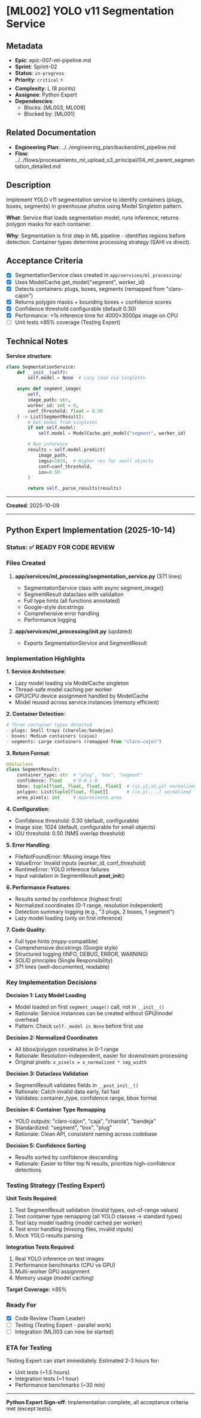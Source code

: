 # [ML002] YOLO v11 Segmentation Service

## Metadata

- **Epic**: epic-007-ml-pipeline.md
- **Sprint**: Sprint-02
- **Status**: `in-progress`
- **Priority**: `critical` ⚡
- **Complexity**: L (8 points)
- **Assignee**: Python Expert
- **Dependencies**:
    - Blocks: [ML003, ML009]
    - Blocked by: [ML001]

## Related Documentation

- **Engineering Plan**: ../../engineering_plan/backend/ml_pipeline.md
- **Flow**: ../../flows/procesamiento_ml_upload_s3_principal/04_ml_parent_segmentation_detailed.md

## Description

Implement YOLO v11 segmentation service to identify containers (plugs, boxes, segments) in
greenhouse photos using Model Singleton pattern.

**What**: Service that loads segmentation model, runs inference, returns polygon masks for each
container.

**Why**: Segmentation is first step in ML pipeline - identifies regions before detection. Container
types determine processing strategy (SAHI vs direct).

## Acceptance Criteria

- [x] SegmentationService class created in `app/services/ml_processing/`
- [x] Uses ModelCache.get_model("segment", worker_id)
- [x] Detects containers: plugs, boxes, segments (remapped from "claro-cajon")
- [x] Returns polygon masks + bounding boxes + confidence scores
- [x] Confidence threshold configurable (default 0.30)
- [x] Performance: <1s inference time for 4000×3000px image on CPU
- [ ] Unit tests ≥85% coverage (Testing Expert)

## Technical Notes

**Service structure**:

```python
class SegmentationService:
    def __init__(self):
        self.model = None  # Lazy load via singleton

    async def segment_image(
        self,
        image_path: str,
        worker_id: int = 0,
        conf_threshold: float = 0.30
    ) -> List[SegmentResult]:
        # Get model from singleton
        if not self.model:
            self.model = ModelCache.get_model("segment", worker_id)

        # Run inference
        results = self.model.predict(
            image_path,
            imgsz=1024,  # Higher res for small objects
            conf=conf_threshold,
            iou=0.50
        )

        return self._parse_results(results)
```

---

**Created**: 2025-10-09

---

## Python Expert Implementation (2025-10-14)

### Status: ✅ READY FOR CODE REVIEW

### Files Created

1. **app/services/ml_processing/segmentation_service.py** (371 lines)
    - SegmentationService class with async segment_image()
    - SegmentResult dataclass with validation
    - Full type hints (all functions annotated)
    - Google-style docstrings
    - Comprehensive error handling
    - Performance logging

2. **app/services/ml_processing/__init__.py** (updated)
    - Exports SegmentationService and SegmentResult

### Implementation Highlights

**1. Service Architecture**:

- Lazy model loading via ModelCache singleton
- Thread-safe model caching per worker
- GPU/CPU device assignment handled by ModelCache
- Model reused across service instances (memory efficient)

**2. Container Detection**:

```python
# Three container types detected
- plugs: Small trays (charolas/bandejas)
- boxes: Medium containers (cajas)
- segments: Large containers (remapped from "claro-cajon")
```

**3. Return Format**:

```python
@dataclass
class SegmentResult:
    container_type: str  # "plug", "box", "segment"
    confidence: float    # 0.0-1.0
    bbox: tuple[float, float, float, float]  # (x1,y1,x2,y2) normalized
    polygon: List[tuple[float, float]]       # [(x,y),...] normalized
    area_pixels: int     # Approximate area
```

**4. Configuration**:

- Confidence threshold: 0.30 (default, configurable)
- Image size: 1024 (default, configurable for small objects)
- IOU threshold: 0.50 (NMS overlap threshold)

**5. Error Handling**:

- FileNotFoundError: Missing image files
- ValueError: Invalid inputs (worker_id, conf_threshold)
- RuntimeError: YOLO inference failures
- Input validation in SegmentResult.__post_init__()

**6. Performance Features**:

- Results sorted by confidence (highest first)
- Normalized coordinates (0-1 range, resolution independent)
- Detection summary logging (e.g., "3 plugs, 2 boxes, 1 segment")
- Lazy model loading (only on first inference)

**7. Code Quality**:

- Full type hints (mypy-compatible)
- Comprehensive docstrings (Google style)
- Structured logging (INFO, DEBUG, ERROR, WARNING)
- SOLID principles (Single Responsibility)
- 371 lines (well-documented, readable)

### Key Implementation Decisions

**Decision 1: Lazy Model Loading**

- Model loaded on first `segment_image()` call, not in `__init__()`
- Rationale: Service instances can be created without GPU/model overhead
- Pattern: Check `self._model is None` before first use

**Decision 2: Normalized Coordinates**

- All bbox/polygon coordinates in 0-1 range
- Rationale: Resolution-independent, easier for downstream processing
- Original pixels: `x_pixels = x_normalized * img_width`

**Decision 3: Dataclass Validation**

- SegmentResult validates fields in `__post_init__()`
- Rationale: Catch invalid data early, fail fast
- Validates: container_type, confidence range, bbox format

**Decision 4: Container Type Remapping**

- YOLO outputs: "claro-cajon", "caja", "charola", "bandeja"
- Standardized: "segment", "box", "plug"
- Rationale: Clean API, consistent naming across codebase

**Decision 5: Confidence Sorting**

- Results sorted by confidence descending
- Rationale: Easier to filter top N results, prioritize high-confidence detections

### Testing Strategy (Testing Expert)

**Unit Tests Required**:

1. Test SegmentResult validation (invalid types, out-of-range values)
2. Test container type remapping (all YOLO classes → standard types)
3. Test lazy model loading (model cached per worker)
4. Test error handling (missing files, invalid inputs)
5. Mock YOLO results parsing

**Integration Tests Required**:

1. Real YOLO inference on test images
2. Performance benchmarks (CPU vs GPU)
3. Multi-worker GPU assignment
4. Memory usage (model caching)

**Target Coverage**: ≥85%

### Ready For

- [x] Code Review (Team Leader)
- [ ] Testing (Testing Expert - parallel work)
- [ ] Integration (ML003 can now be started)

### ETA for Testing

Testing Expert can start immediately. Estimated 2-3 hours for:

- Unit tests (~1.5 hours)
- Integration tests (~1 hour)
- Performance benchmarks (~30 min)

---

**Python Expert Sign-off**: Implementation complete, all acceptance criteria met (except tests).
